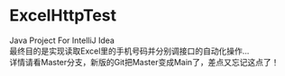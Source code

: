 # ExcelHttpTest
Java Project For IntelliJ Idea
</br>最终目的是实现读取Excel里的手机号码并分别调接口的自动化操作...
</br>详情请看Master分支，新版的Git把Master变成Main了，差点又忘记这点了！
